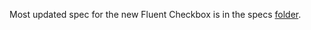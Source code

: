 Most updated spec for the new Fluent Checkbox is in the specs [folder](https://github.com/microsoft/fluent-ui-react/blob/master/specs/Checkbox.md).
